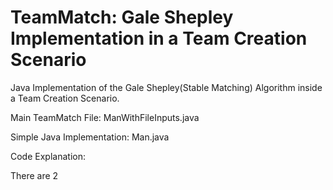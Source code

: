 # TeamMatch: Gale Shepley Implementation in a Team Creation Scenario
Java Implementation of the Gale Shepley(Stable Matching) Algorithm inside a Team Creation Scenario.

Main TeamMatch File: ManWithFileInputs.java

Simple Java Implementation: Man.java

Code Explanation:

There are 2 

